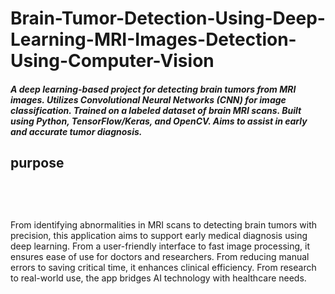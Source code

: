 # Brain-Tumor-Detection-Using-Deep-Learning-MRI-Images-Detection-Using-Computer-Vision
<h5>A deep learning-based project for detecting brain tumors from MRI images.
Utilizes Convolutional Neural Networks (CNN) for image classification.
Trained on a labeled dataset of brain MRI scans.
Built using Python, TensorFlow/Keras, and OpenCV.
Aims to assist in early and accurate tumor diagnosis.<h5></h5>
<h2>purpose<h2><br><h5></h5>From identifying abnormalities in MRI scans to detecting brain tumors with precision,
this application aims to support early medical diagnosis using deep learning.
From a user-friendly interface to fast image processing, it ensures ease of use for doctors and researchers.
From reducing manual errors to saving critical time, it enhances clinical efficiency.
From research to real-world use, the app bridges AI technology with healthcare needs.<h5></h5>


